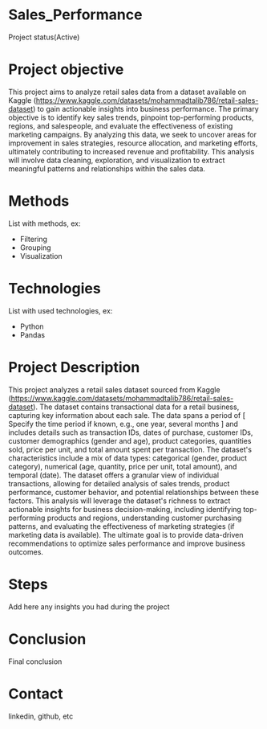 # Sales_Performance
  Project status(Active)

# Project objective

  This project aims to analyze retail sales data from a dataset available on Kaggle (https://www.kaggle.com/datasets/mohammadtalib786/retail-sales-dataset) to gain actionable insights into business performance.  The primary objective is to identify key sales trends, pinpoint top-performing products, regions, and salespeople, and evaluate the effectiveness of existing marketing campaigns.  By analyzing this data, we seek to uncover areas for improvement in sales strategies, resource allocation, and marketing efforts, ultimately contributing to increased revenue and profitability.  This analysis will involve data cleaning, exploration, and visualization to extract meaningful patterns and relationships within the sales data.

# Methods
  List with methods, ex:
  - Filtering
  - Grouping
  - Visualization

# Technologies 
  List with used technologies, ex:
  - Python
  - Pandas

# Project Description
  
  This project analyzes a retail sales dataset sourced from Kaggle (https://www.kaggle.com/datasets/mohammadtalib786/retail-sales-dataset).  The dataset contains transactional data for a retail business, capturing key information about each sale.  The data spans a period of [ Specify the time period if known, e.g., one year, several months ] and includes details such as transaction IDs, dates of purchase, customer IDs, customer demographics (gender and age), product categories, quantities sold, price per unit, and total amount spent per transaction.  The dataset's characteristics include a mix of data types: categorical (gender, product category), numerical (age, quantity, price per unit, total amount), and temporal (date).  The dataset offers a granular view of individual transactions, allowing for detailed analysis of sales trends, product performance, customer behavior, and potential relationships between these factors.  This analysis will leverage the dataset's richness to extract actionable insights for business decision-making, including identifying top-performing products and regions, understanding customer purchasing patterns, and evaluating the effectiveness of marketing strategies (if marketing data is available).  The ultimate goal is to provide data-driven recommendations to optimize sales performance and improve business outcomes.

# Steps
  Add here any insights you had during the project

# Conclusion
  Final conclusion
  
# Contact
  linkedin, github, etc 